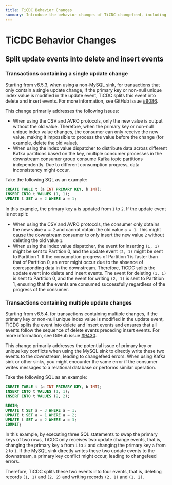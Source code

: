 ```yaml
---
title: TiCDC Behavior Changes
summary: Introduce the behavior changes of TiCDC changefeed, including the reasons and the impact of these changes.
---
```


# TiCDC Behavior Changes

## Split update events into delete and insert events

### Transactions containing a single update change

Starting from v6.5.3, when using a non-MySQL sink, for transactions that only contain a single update change, if the primary key or non-null unique index value is modified in the update event, TiCDC splits this event into delete and insert events. For more information, see GitHub issue [#9086](https://github.com/pingcap/tiflow/issues/9086).

This change primarily addresses the following issues:

* When using the CSV and AVRO protocols, only the new value is output without the old value. Therefore, when the primary key or non-null unique index value changes, the consumer can only receive the new value, making it impossible to process the value before the change (for example, delete the old value).
* When using the index value dispatcher to distribute data across different Kafka partitions based on the key, multiple consumer processes in the downstream consumer group consume Kafka topic partitions independently. Due to different consumption progress, data inconsistency might occur.

Take the following SQL as an example:

```sql
CREATE TABLE t (a INT PRIMARY KEY, b INT);
INSERT INTO t VALUES (1, 1);
UPDATE t SET a = 2 WHERE a = 1;
```

In this example, the primary key `a` is updated from `1` to `2`. If the update event is not split:

* When using the CSV and AVRO protocols, the consumer only obtains the new value `a = 2` and cannot obtain the old value `a = 1`. This might cause the downstream consumer to only insert the new value `2` without deleting the old value `1`.
* When using the index value dispatcher, the event for inserting `(1, 1)` might be sent to Partition 0, and the update event `(2, 1)` might be sent to Partition 1. If the consumption progress of Partition 1 is faster than that of Partition 0, an error might occur due to the absence of corresponding data in the downstream. Therefore, TiCDC splits the update event into delete and insert events. The event for deleting `(1, 1)` is sent to Partition 0, and the event for writing `(2, 1)` is sent to Partition 1, ensuring that the events are consumed successfully regardless of the progress of the consumer.

### Transactions containing multiple update changes

Starting from v6.5.4, for transactions containing multiple changes, if the primary key or non-null unique index value is modified in the update event, TiCDC splits the event into delete and insert events and ensures that all events follow the sequence of delete events preceding insert events. For more information, see GitHub issue [#9430](https://github.com/pingcap/tiflow/issues/9430).

This change primarily addresses the potential issue of primary key or unique key conflicts when using the MySQL sink to directly write these two events to the downstream, leading to changefeed errors. When using Kafka sink or other sinks, you might encounter the same error if the consumer writes messages to a relational database or performs similar operation.

Take the following SQL as an example:

```sql
CREATE TABLE t (a INT PRIMARY KEY, b INT);
INSERT INTO t VALUES (1, 1);
INSERT INTO t VALUES (2, 2);

BEGIN;
UPDATE t SET a = 3 WHERE a = 1;
UPDATE t SET a = 1 WHERE a = 2;
UPDATE t SET a = 2 WHERE a = 3;
COMMIT;
```

In this example, by executing three SQL statements to swap the primary keys of two rows, TiCDC only receives two update change events, that is, changing the primary key `a` from `1` to `2` and changing the primary key `a` from `2` to `1`. If the MySQL sink directly writes these two update events to the downstream, a primary key conflict might occur, leading to changefeed errors.

Therefore, TiCDC splits these two events into four events, that is, deleting records `(1, 1)` and `(2, 2)` and writing records `(2, 1)` and `(1, 2)`.
